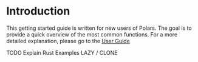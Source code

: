 # Introduction

This getting started guide is written for new users of Polars. The goal is to provide a quick overview of the most common functions. For a more detailed explanation, please go to the [User Guide](../user-guide/index.md) 

TODO Explain Rust Examples LAZY / CLONE